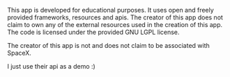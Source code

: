 This app is developed for educational purposes. It uses open and freely provided frameworks, resources and apis. The creator of this app does not claim to own any of the external resources used in the creation of this app. The code is licensed under the provided GNU LGPL license.

The creator of this app is not and does not claim to be associated with SpaceX.

I just use their api as a demo :) 